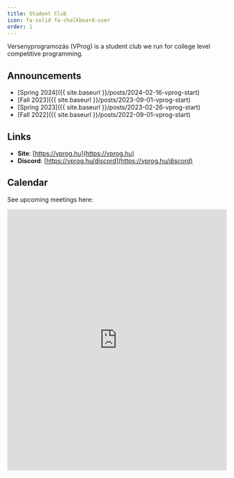 ```yaml
---
title: Student Club
icon: fa-solid fa-chalkboard-user
order: 1
---
```


Versenyprogramozás (VProg) is a student club we run for college level competitive programming.

## Announcements

- [Spring 2024]({{ site.baseurl }}/posts/2024-02-16-vprog-start)
- [Fall 2023]({{ site.baseurl }}/posts/2023-09-01-vprog-start)
- [Spring 2023]({{ site.baseurl }}/posts/2023-02-26-vprog-start)
- [Fall 2022]({{ site.baseurl }}/posts/2022-09-01-vprog-start)

## Links

- **Site**: [https://vprog.hu](https://vprog.hu)
- **Discord**: [https://vprog.hu/discord](https://vprog.hu/discord)

## Calendar

See upcoming meetings here:

<iframe 
  src="https://calendar.google.com/calendar/embed?height=600&wkst=2&ctz=Europe%2FBudapest&bgcolor=%23ffffff&showTitle=0&showCalendars=0&mode=WEEK&src=dmVyc2VueXByb2dyYW1vemFzQGdtYWlsLmNvbQ&color=%23AD1457"
  style="border-width:0"
  width="100%"
  height="600px"
  frameborder="0"
  scrolling="no">
</iframe>
